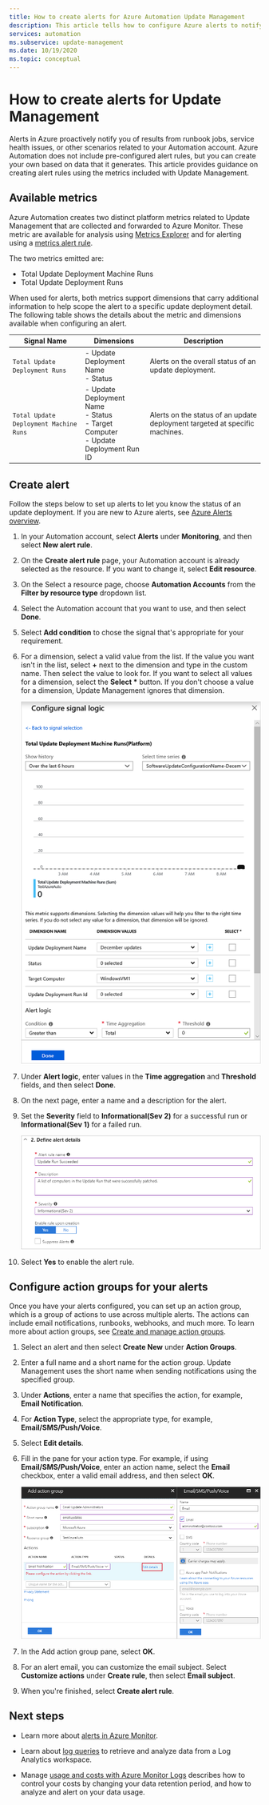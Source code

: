 ```yaml
---
title: How to create alerts for Azure Automation Update Management
description: This article tells how to configure Azure alerts to notify about the status of update assessments or deployments.
services: automation
ms.subservice: update-management
ms.date: 10/19/2020
ms.topic: conceptual
---
```


# How to create alerts for Update Management

Alerts in Azure proactively notify you of results from runbook jobs, service health issues, or other scenarios related to your Automation account. Azure Automation does not include pre-configured alert rules, but you can create your own based on data that it generates. This article provides guidance on creating alert rules using the metrics included with Update Management.

## Available metrics

Azure Automation creates two distinct platform metrics related to Update Management that are collected and forwarded to Azure Monitor. These metric are available for analysis using [Metrics Explorer](../../azure-monitor/platform/metrics-charts.md) and for alerting using a [metrics alert rule](../../azure-monitor/platform/alerts-metric.md).

The two metrics emitted are:

* Total Update Deployment Machine Runs
* Total Update Deployment Runs

When used for alerts, both metrics support dimensions that carry additional information to help scope the alert to a specific update deployment detail. The following table shows the details about the metric and dimensions available when configuring an alert.

|Signal Name|Dimensions|Description
|---|---|---|
|`Total Update Deployment Runs`|- Update Deployment Name<br>- Status | Alerts on the overall status of an update deployment.|
|`Total Update Deployment Machine Runs`|- Update Deployment Name</br>- Status</br>- Target Computer</br>- Update Deployment Run ID    |Alerts on the status of an update deployment targeted at specific machines.|

## Create alert

Follow the steps below to set up alerts to let you know the status of an update deployment. If you are new to Azure alerts, see [Azure Alerts overview](../../azure-monitor/platform/alerts-overview.md).

1. In your Automation account, select **Alerts** under **Monitoring**, and then select **New alert rule**.

2. On the **Create alert rule** page, your Automation account is already selected as the resource. If you want to change it, select **Edit resource**.

3. On the Select a resource page, choose **Automation Accounts** from the **Filter by resource type** dropdown list.

4. Select the Automation account that you want to use, and then select **Done**.

5. Select **Add condition** to chose the signal that's appropriate for your requirement.

6. For a dimension, select a valid value from the list. If the value you want isn't in the list, select **\+** next to the dimension and type in the custom name. Then select the value to look for. If you want to select all values for a dimension, select the **Select \*** button. If you don't choose a value for a dimension, Update Management ignores that dimension.

    ![Configure signal logic](./media/manage-updates-for-vm/signal-logic.png)

7. Under **Alert logic**, enter values in the **Time aggregation** and **Threshold** fields, and then select **Done**.

8. On the next page, enter a name and a description for the alert.

9. Set the **Severity** field to **Informational(Sev 2)** for a successful run or **Informational(Sev 1)** for a failed run.

    ![Screenshot shows the Define alert details section with Alert rule name, Description, and Severity fields highlighted.](./media/manage-updates-for-vm/define-alert-details.png)

10. Select **Yes** to enable the alert rule.

## Configure action groups for your alerts

Once you have your alerts configured, you can set up an action group, which is a group of actions to use across multiple alerts. The actions can include email notifications, runbooks, webhooks, and much more. To learn more about action groups, see [Create and manage action groups](../../azure-monitor/platform/action-groups.md).

1. Select an alert and then select **Create New** under **Action Groups**.

2. Enter a full name and a short name for the action group. Update Management uses the short name when sending notifications using the specified group.

3. Under **Actions**, enter a name that specifies the action, for example, **Email Notification**.

4. For **Action Type**, select the appropriate type, for example, **Email/SMS/Push/Voice**.

5. Select **Edit details**.

6. Fill in the pane for your action type. For example, if using **Email/SMS/Push/Voice**, enter an action name, select the **Email** checkbox, enter a valid email address, and then select **OK**.

    ![Configure an email action group](./media/manage-updates-for-vm/configure-email-action-group.png)

7. In the Add action group pane, select **OK**.

8. For an alert email, you can customize the email subject. Select **Customize actions** under **Create rule**, then select **Email subject**.

9. When you're finished, select **Create alert rule**.

## Next steps

* Learn more about [alerts in Azure Monitor](../../azure-monitor/platform/alerts-overview.md).

* Learn about [log queries](../../azure-monitor/log-query/log-query-overview.md) to retrieve and analyze data from a Log Analytics workspace.

* Manage [usage and costs with Azure Monitor Logs](../../azure-monitor/platform/manage-cost-storage.md) describes how to control your costs by changing your data retention period, and how to analyze and alert on your data usage.